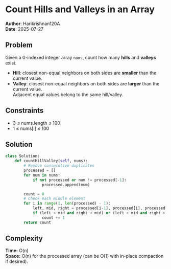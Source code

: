 # Count Hills and Valleys in an Array  
**Author**: Harikrishnan120A  
**Date**: 2025-07-27  

## Problem
Given a 0-indexed integer array `nums`, count how many **hills** and **valleys** exist.  
- **Hill**: closest non-equal neighbors on both sides are **smaller** than the current value.  
- **Valley**: closest non-equal neighbors on both sides are **larger** than the current value.  
Adjacent equal values belong to the same hill/valley.

## Constraints
- 3 ≤ nums.length ≤ 100                  
- 1 ≤ nums[i] ≤ 100  

## Solution
```python
class Solution:
    def countHillValley(self, nums):
        # Remove consecutive duplicates
        processed = []
        for num in nums:
            if not processed or num != processed[-1]:
                processed.append(num)

        count = 0
        # Check each middle element
        for i in range(1, len(processed) - 1):
            left, mid, right = processed[i-1], processed[i], processed[i+1]
            if (left < mid and right < mid) or (left > mid and right > mid):
                count += 1
        return count
```
## Complexity

**Time:** O(n)    
**Space:** O(n) for the processed array (can be O(1) with in-place compaction if desired).
